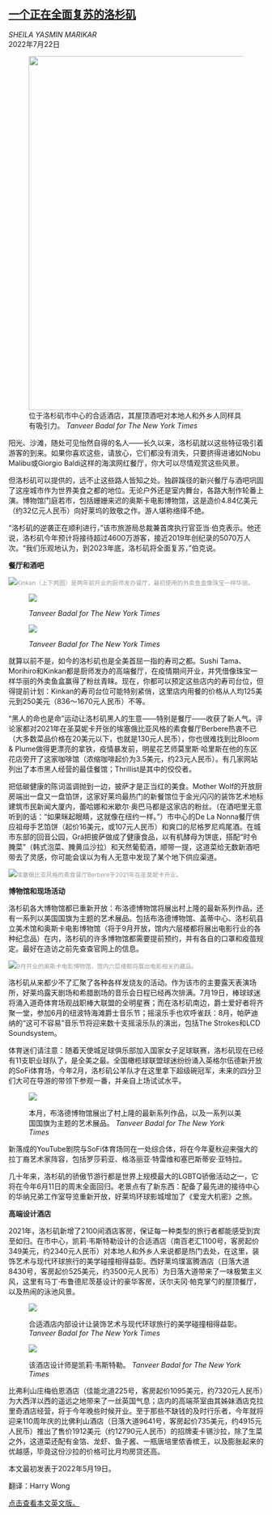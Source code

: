 <!--1659317822000-->
[一个正在全面复苏的洛杉矶](https://cn.nytimes.com/travel/20220722/things-to-do-los-angeles/)
------

<address>SHEILA YASMIN MARIKAR</address><time pudate="2022-08-01 09:05:50" datetime="2022-08-01 09:05:50">2022年7月22日</time><figure><img src="https://images.weserv.nl/?url=static01.nyt.com/images/2022/05/19/travel/19LA/merlin_207068088_d036a46d-5771-4eb8-b4b9-414e789ed78a-master1050.jpg" width="1050" height="700"><figcaption>位于洛杉矶市中心的合适酒店，其屋顶酒吧对本地人和外乡人同样具有吸引力。 <cite>Tanveer Badal for The New York Times</cite></figcaption></figure><section><p>阳光、沙滩，随处可见怡然自得的名人——长久以来，洛杉矶就以这些特征吸引着游客的到来。如果你喜欢这些，请放心，它们都没有消失，只要挤得进诸如Nobu Malibu或Giorgio Baldi这样的海滨网红餐厅，你大可以尽情观赏这些风景。</p><p>但洛杉矶可以提供的，远不止这些路人皆知之处。独辟蹊径的新兴餐厅与酒吧巩固了这座城市作为世界美食之都的地位。无论户外还是室内舞台，各路大制作轮番上演。博物馆门庭若市，包括姗姗来迟的奥斯卡电影博物馆，这是造价4.84亿美元（约32亿元人民币）向好莱坞的致敬之作。游人堪称络绎不绝。</p><p>“洛杉矶的逆袭正在顺利进行，”该市旅游局总裁兼首席执行官亚当·伯克表示。他还说，洛杉矶今年预计将接待超过4600万游客，接近2019年创纪录的5070万人次。“我们乐观地认为，到2023年底，洛杉矶将全面复苏，”伯克说。</p><p><b>餐厅和酒吧</b></p><p><img src="https://images.weserv.nl/?url=static01.nyt.com/images/2022/05/19/travel/19LA6/merlin_207068007_1d1d4c53-edea-4aca-b68b-d09192773de1-master1050.jpg"><small style="color: #999;">Kinkan（上下两图）是两年前开业的厨师发办餐厅，最初使用的外卖鱼盒像珠宝一样华丽。</small></p><p><figure><img src="https://images.weserv.nl/?url=static01.nyt.com/images/2022/05/19/travel/19LA2/merlin_207068058_08d7f7df-8e25-44fd-a3d5-88c9fc492933-jumbo.jpg"></p><figcaption> <cite>Tanveer Badal for The New York Times</cite></figcaption></figure><p><figure><img src="https://images.weserv.nl/?url=static01.nyt.com/images/2022/05/19/travel/19LA8/merlin_207067986_9a3c006d-1bd4-4b79-8790-1b389e34ac40-jumbo.jpg"></p><figcaption> <cite>Tanveer Badal for The New York Times</cite></figcaption></figure><p>就算以前不是，如今的洛杉矶也是全美首屈一指的寿司之都。Sushi Tama、Morihiro和Kinkan都是厨师发办的高端餐厅，在疫情期间开业，并凭借像珠宝一样华丽的外卖鱼盒赢得了粉丝青睐。现在，你都可以预定这些店内的寿司台位，但得提前计划：Kinkan的寿司台位可能特别紧俏，这里店内用餐的价格从人均125美元到250美元（836～1670元人民币）不等。</p><p>“黑人的命也是命”运动让洛杉矶黑人的生意——特别是餐厅——收获了新人气。评论家都对2021年在圣莫妮卡开张的埃塞俄比亚风格的素食餐厅Berbere热衷不已（大多数菜品价格在20美元以下，也就是130元人民币），你也很难找到比Bloom & Plume做得更漂亮的拿铁，疫情暴发前，明星花艺师莫里斯·哈里斯在他的东区花店旁开了这家咖啡馆（浓缩咖啡起价为3.5美元，约23元人民币）。有几家网站列出了本市黑人经营的最佳餐馆；Thrillist是其中的佼佼者。</p><p>把低碳健康的陈词滥调抛到一边，披萨才是正当红的美食。Mother Wolf的开放厨房端出一盘又一盘馅饼，这家好莱坞最热门的新餐馆位于金光闪闪的装饰艺术地标建筑市民新闻大厦内，蕾哈娜和米歇尔·奥巴马都是这家店的粉丝。（在酒吧里无意听到的话：“如果眯起眼睛，这就像在纽约一样。”）市中心的De La Nonna餐厅供应祖母手艺馅饼（起价16美元，或107元人民币）和爽口的尼格罗尼鸡尾酒。在城市东部的回音公园，Grá把披萨做成了健康食品，以有机酵母为饼底，搭配“时令腌菜”（韩式泡菜、腌黄瓜沙拉）和天然葡萄酒，顺带一提，这道菜给无数新酒吧带去了灵感，你可能会误以为有人无意中发现了某个地下供应渠道。</p><p><img src="https://images.weserv.nl/?url=static01.nyt.com/images/2022/05/19/travel/19LA3/merlin_207068043_d19ea4a9-e8e9-4b12-a617-97751788f3a4-master1050.jpg"><small style="color: #999;">埃塞俄比亚风格的素食餐厅Berbere于2021年在圣莫妮卡开业。</small></p><p><b>博物馆和现场活动</b></p><p>洛杉矶各大博物馆都已重新开放：布洛德博物馆将展出村上隆的最新系列作品，还有一系列以美国国旗为主题的艺术展品。包括布洛德博物馆、盖蒂中心、洛杉矶县立美术馆和奥斯卡电影博物馆（将于9月开放，馆内六层楼都将展出电影行业的各种纪念品）在内，洛杉矶的许多博物馆都需要提前预约，并有各自的口罩和疫苗规定。最好在造访之前先查查官网上的信息。</p><p><img src="https://images.weserv.nl/?url=static01.nyt.com/images/2022/05/19/travel/19LA4/merlin_207068046_1bcefacb-25fc-443a-9c15-efd934f0e368-master1050.jpg"><small style="color: #999;">9月开业的奥斯卡电影博物馆，馆内六层楼都将展出电影相关的藏品。</small></p><p>洛杉矶从来都少不了汇聚了各种各样发烧友的活动。作为该市的主要露天表演场所，好莱坞露天剧场和希腊剧场的音乐会日程已经再次排满。7月19日，棒球球迷将涌入道奇体育场观战职棒大联盟的全明星赛；而在洛杉矶南边，爵士爱好者将齐聚一堂，参加6月的纽波特海滩爵士音乐节；摇滚乐手也欢呼雀跃：8月，帕萨迪纳的“这可不容易”音乐节将迎来数十支摇滚乐队的演出，包括The Strokes和LCD Soundsystem。</p><p>体育迷们请注意：随着天使城足球俱乐部加入国家女子足球联赛，洛杉矶现在已经有11支职业球队了，是全美之最。全国橄榄球联盟球迷纷纷涌入英格尔伍德新开放的SoFi体育场，今年2月，洛杉矶公羊队才在这里拿下超级碗冠军，未来的四分卫们大可在导游的带领下参观一番，并亲自上场试试水平。</p><p><figure><img src="https://images.weserv.nl/?url=static01.nyt.com/images/2022/05/19/travel/19LA10/merlin_207067974_a471007b-47a2-4891-be01-6d951c679c71-jumbo.jpg"></p><figcaption>本月，布洛德博物馆展出了村上隆的最新系列作品，以及一系列以美国国旗为主题的艺术展品。 <cite>Tanveer Badal for The New York Times</cite></figcaption></figure><p>新落成的YouTube剧院与SoFi体育场同在一处综合体，将在今年夏秋迎来强大的拉丁裔艺术家阵容，包括罗莎莉亚、格洛丽亚·特雷维和塞巴斯蒂安·亚特拉。</p><p>几十年来，洛杉矶的骄傲节游行都是世界上规模最大的LGBTQ骄傲活动之一，它将在今年6月11日的周末全面回归。老景点有了新东西：配备了最先进的接待中心的华纳兄弟工作室导览重新开放，好莱坞环球影城增加了《爱宠大机密》之旅。</p><p><b>高端设计酒店</b></p><p>2021年，洛杉矶新增了2100间酒店客房，保证每一种类型的旅行者都能感受到宾至如归。在市中心，凯莉·韦斯特勒设计的合适酒店（南百老汇1100号，客房起价349美元，约2340元人民币）对本地人和外乡人来说都是热门去处，在这里，装饰艺术与现代环球旅行的美学碰撞相得益彰。西好莱坞璞富腾酒店（日落大道8430号，客房起价525美元，约3500元人民币）为日落大道带来了一味极繁主义风，这里有马丁·布鲁德尼茨基设计的豪华客房，沃尔夫冈·帕克掌勺的屋顶餐厅，以及热闹的泳池风景。</p><p><figure><img src="https://images.weserv.nl/?url=static01.nyt.com/images/2022/05/19/travel/19LA9/merlin_207067983_b5f07ed9-811a-45cc-b878-0ba4e0d39d4d-jumbo.jpg"></p><figcaption>合适酒店内部设计让装饰艺术与现代环球旅行的美学碰撞相得益彰。 <cite>Tanveer Badal for The New York Times</cite></figcaption></figure><p><figure><img src="https://images.weserv.nl/?url=static01.nyt.com/images/2022/05/19/travel/19LA7/merlin_207067989_7e6c8a68-c56c-43db-ab85-16e34d09b4f1-jumbo.jpg"></p><figcaption>该酒店设计师是凯莉·韦斯特勒。 <cite>Tanveer Badal for The New York Times</cite></figcaption></figure><p>比弗利山庄梅伯恩酒店（佳能北道225号，客房起价1095美元，约7320元人民币）为大西洋以西的遥远之地带来了一丝英国气息；店内的高端茶室由其姊妹酒店克拉里奇酒店经营，将于今年晚些时候开业。至于那些不缺钱的及时行乐者，今年就将迎来110周年庆的比佛利山酒店（日落大道9641号，客房起价735美元，约4915元人民币）推出了售价1912美元（约12790元人民币）的招牌麦卡锡沙拉，除了生菜之外，这道菜还配有金箔、龙虾、鱼子酱、一瓶唐培里侬香槟王，以及膨胀起来的优越感，毕竟这份沙拉的价格可比月均房贷还高。</p></section><footer><p>本文最初发表于2022年5月19日。</p><p>翻译：Harry Wong</p><p><a rel="nofollow" target="_blank" href="https://www.nytimes.com/2022/05/19/travel/things-to-do-los-angeles.html">点击查看本文英文版。</a></p></footer>
